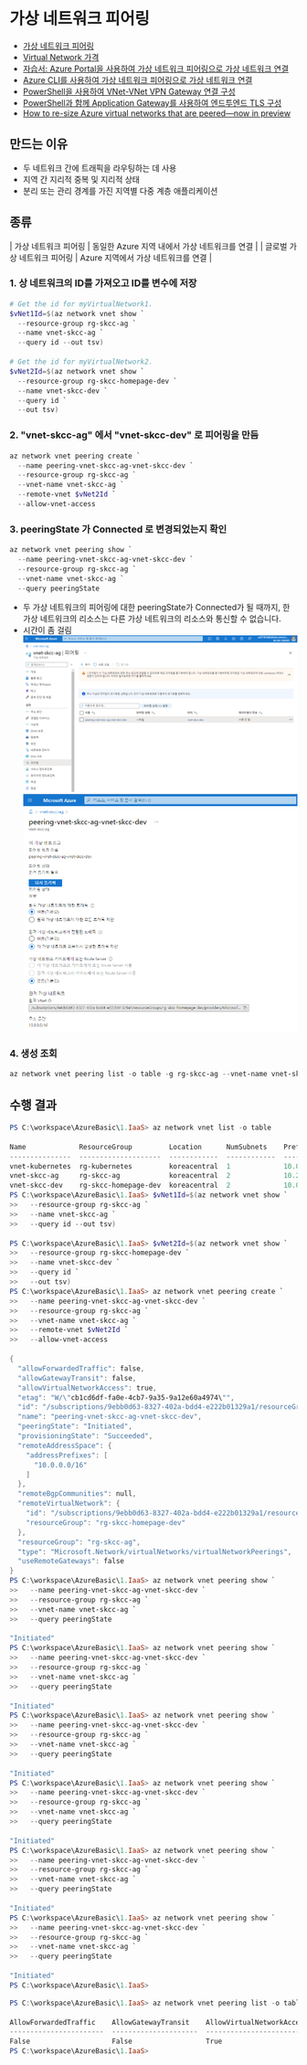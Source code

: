 # 가상 네트워크 피어링
* [가상 네트워크 피어링](https://docs.microsoft.com/ko-kr/azure/virtual-network/virtual-network-peering-overview)
* [Virtual Network 가격](https://azure.microsoft.com/ko-kr/pricing/details/virtual-network/)
* [자습서: Azure Portal을 사용하여 가상 네트워크 피어링으로 가상 네트워크 연결](https://docs.microsoft.com/ko-kr/azure/virtual-network/tutorial-connect-virtual-networks-portal)  
* [Azure CLI를 사용하여 가상 네트워크 피어링으로 가상 네트워크 연결](https://docs.microsoft.com/ko-kr/azure/virtual-network/tutorial-connect-virtual-networks-cli)
* [PowerShell을 사용하여 VNet-VNet VPN Gateway 연결 구성](https://docs.microsoft.com/ko-kr/azure/vpn-gateway/vpn-gateway-vnet-vnet-rm-ps)
* [PowerShell과 함께 Application Gateway를 사용하여 엔드투엔드 TLS 구성](https://github.com/MicrosoftDocs/azure-docs.ko-kr/blob/master/articles/application-gateway/application-gateway-end-to-end-ssl-powershell.md)  
* [How to re-size Azure virtual networks that are peered—now in preview](https://azure.microsoft.com/ko-kr/blog/how-to-resize-azure-virtual-networks-that-are-peered-now-in-preview/)

## 만드는 이유
- 두 네트워크 간에 트래픽을 라우팅하는 데 사용
- 지역 간 지리적 중복 및 지리적 상태
- 분리 또는 관리 경계를 가진 지역별 다중 계층 애플리케이션


## 종류
| 가상 네트워크 피어링 | 동일한 Azure 지역 내에서 가상 네트워크를 연결 |
| 글로벌 가상 네트워크 피어링 | Azure 지역에서 가상 네트워크를 연결 |

### 1. 상 네트워크의 ID를 가져오고 ID를 변수에 저장
```powershell
# Get the id for myVirtualNetwork1.
$vNet1Id=$(az network vnet show `
  --resource-group rg-skcc-ag `
  --name vnet-skcc-ag `
  --query id --out tsv)

# Get the id for myVirtualNetwork2.
$vNet2Id=$(az network vnet show `
  --resource-group rg-skcc-homepage-dev `
  --name vnet-skcc-dev `
  --query id `
  --out tsv)
```

### 2. "vnet-skcc-ag" 에서 "vnet-skcc-dev" 로 피어링을 만듬
```powershell
az network vnet peering create `
  --name peering-vnet-skcc-ag-vnet-skcc-dev `
  --resource-group rg-skcc-ag `
  --vnet-name vnet-skcc-ag `
  --remote-vnet $vNet2Id `
  --allow-vnet-access
```

### 3. peeringState 가 Connected 로 변경되었는지 확인
```powershell
az network vnet peering show `
  --name peering-vnet-skcc-ag-vnet-skcc-dev `
  --resource-group rg-skcc-ag `
  --vnet-name vnet-skcc-ag `
  --query peeringState
```
- 두 가상 네트워크의 피어링에 대한 peeringState가 Connected가 될 때까지, 한 가상 네트워크의 리소스는 다른 가상 네트워크의 리소스와 통신할 수 없습니다.
- 시간이 좀 걸림
![vnet-skcc-ag-peering.png](./img/vnet-skcc-ag-peering.png)  
![peering-vnet-skcc-ag-vnet-skcc-dev.png](./img/peering-vnet-skcc-ag-vnet-skcc-dev.png)

### 4. 생성 조회
```powershell
az network vnet peering list -o table -g rg-skcc-ag --vnet-name vnet-skcc-ag
```

## 수행 결과
```powershell
PS C:\workspace\AzureBasic\1.IaaS> az network vnet list -o table    
                                                
Name             ResourceGroup         Location      NumSubnets    Prefixes      DnsServers    DDOSProtection
---------------  --------------------  ------------  ------------  ------------  ------------  ----------------
vnet-kubernetes  rg-kubernetes         koreacentral  1             10.0.0.0/16                 False
vnet-skcc-ag     rg-skcc-ag            koreacentral  2             10.21.0.0/16                False
vnet-skcc-dev    rg-skcc-homepage-dev  koreacentral  2             10.0.0.0/16                 False
PS C:\workspace\AzureBasic\1.IaaS> $vNet1Id=$(az network vnet show `
>>   --resource-group rg-skcc-ag `
>>   --name vnet-skcc-ag `
>>   --query id --out tsv)

PS C:\workspace\AzureBasic\1.IaaS> $vNet2Id=$(az network vnet show `
>>   --resource-group rg-skcc-homepage-dev `
>>   --name vnet-skcc-dev `
>>   --query id `
>>   --out tsv)
PS C:\workspace\AzureBasic\1.IaaS> az network vnet peering create `
>>   --name peering-vnet-skcc-ag-vnet-skcc-dev `
>>   --resource-group rg-skcc-ag `
>>   --vnet-name vnet-skcc-ag `
>>   --remote-vnet $vNet2Id `
>>   --allow-vnet-access

{
  "allowForwardedTraffic": false,
  "allowGatewayTransit": false,
  "allowVirtualNetworkAccess": true,
  "etag": "W/\"cb1cd6df-fa0e-4cb7-9a35-9a12e60a4974\"",
  "id": "/subscriptions/9ebb0d63-8327-402a-bdd4-e222b01329a1/resourceGroups/rg-skcc-ag/providers/Microsoft.Network/virtualNetworks/vnet-skcc-ag/virtualNetworkPeerings/peering-vnet-skcc-ag-vnet-skcc-dev",
  "name": "peering-vnet-skcc-ag-vnet-skcc-dev",
  "peeringState": "Initiated",
  "provisioningState": "Succeeded",
  "remoteAddressSpace": {
    "addressPrefixes": [
      "10.0.0.0/16"
    ]
  },
  "remoteBgpCommunities": null,
  "remoteVirtualNetwork": {
    "id": "/subscriptions/9ebb0d63-8327-402a-bdd4-e222b01329a1/resourceGroups/rg-skcc-homepage-dev/providers/Microsoft.Network/virtualNetworks/vnet-skcc-dev",
    "resourceGroup": "rg-skcc-homepage-dev"
  },
  "resourceGroup": "rg-skcc-ag",
  "type": "Microsoft.Network/virtualNetworks/virtualNetworkPeerings",
  "useRemoteGateways": false
}
PS C:\workspace\AzureBasic\1.IaaS> az network vnet peering show `
>>   --name peering-vnet-skcc-ag-vnet-skcc-dev `
>>   --resource-group rg-skcc-ag `
>>   --vnet-name vnet-skcc-ag `
>>   --query peeringState

"Initiated"
PS C:\workspace\AzureBasic\1.IaaS> az network vnet peering show `
>>   --name peering-vnet-skcc-ag-vnet-skcc-dev `
>>   --resource-group rg-skcc-ag `
>>   --vnet-name vnet-skcc-ag `
>>   --query peeringState

"Initiated"
PS C:\workspace\AzureBasic\1.IaaS> az network vnet peering show `
>>   --name peering-vnet-skcc-ag-vnet-skcc-dev `
>>   --resource-group rg-skcc-ag `
>>   --vnet-name vnet-skcc-ag `
>>   --query peeringState

"Initiated"
PS C:\workspace\AzureBasic\1.IaaS> az network vnet peering show `
>>   --name peering-vnet-skcc-ag-vnet-skcc-dev `
>>   --resource-group rg-skcc-ag `
>>   --vnet-name vnet-skcc-ag `
>>   --query peeringState

"Initiated"
PS C:\workspace\AzureBasic\1.IaaS> az network vnet peering show `
>>   --name peering-vnet-skcc-ag-vnet-skcc-dev `
>>   --resource-group rg-skcc-ag `
>>   --vnet-name vnet-skcc-ag `
>>   --query peeringState

"Initiated"
PS C:\workspace\AzureBasic\1.IaaS> az network vnet peering show `
>>   --name peering-vnet-skcc-ag-vnet-skcc-dev `
>>   --resource-group rg-skcc-ag `
>>   --vnet-name vnet-skcc-ag `
>>   --query peeringState

"Initiated"
PS C:\workspace\AzureBasic\1.IaaS> 
```

```powershell
PS C:\workspace\AzureBasic\1.IaaS> az network vnet peering list -o table -g rg-skcc-ag --vnet-name vnet-skcc-ag

AllowForwardedTraffic    AllowGatewayTransit    AllowVirtualNetworkAccess    Name                                PeeringState    ProvisioningState    ResourceGroup    UseRemoteGateways
-----------------------  ---------------------  ---------------------------  ----------------------------------  --------------  -------------------  ---------------  -------------------     
False                    False                  True                         peering-vnet-skcc-ag-vnet-skcc-dev  Initiated       Succeeded            rg-skcc-ag       False
PS C:\workspace\AzureBasic\1.IaaS> 
```
